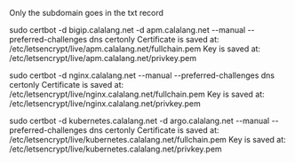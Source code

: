 Only the subdomain goes in the txt record

sudo certbot -d bigip.calalang.net -d apm.calalang.net --manual --preferred-challenges dns certonly
Certificate is saved at: /etc/letsencrypt/live/apm.calalang.net/fullchain.pem
Key is saved at:         /etc/letsencrypt/live/apm.calalang.net/privkey.pem

sudo certbot -d nginx.calalang.net --manual --preferred-challenges dns certonly
Certificate is saved at: /etc/letsencrypt/live/nginx.calalang.net/fullchain.pem
Key is saved at:         /etc/letsencrypt/live/nginx.calalang.net/privkey.pem

sudo certbot -d kubernetes.calalang.net -d argo.calalang.net --manual --preferred-challenges dns certonly
Certificate is saved at: /etc/letsencrypt/live/kubernetes.calalang.net/fullchain.pem
Key is saved at:         /etc/letsencrypt/live/kubernetes.calalang.net/privkey.pem
